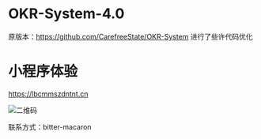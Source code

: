 # OKR-System-4.0

原版本：https://github.com/CarefreeState/OKR-System
进行了些许代码优化

# 小程序体验

https://lbcmmszdntnt.cn

![二维码](https://lbcmmszdntnt.cn/media/common/f1f4620d86bf45908789be9fdc9f8667.png)

联系方式：bitter-macaron
